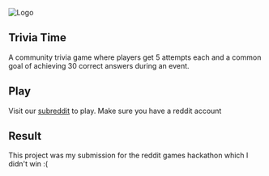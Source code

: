 
![Logo](https://i.ibb.co/fFgb2jR/Professional-Linked-In-Banner-1.png)


## Trivia Time

A community trivia game where players get 5 attempts each and a common goal of achieving 30 correct answers during an event.


## Play

Visit our [subreddit](https://www.reddit.com/r/TriviaTimeEvent/)
to play. Make sure you have a reddit account

## Result
This project was my submission for the reddit games hackathon which I didn't win :( 

